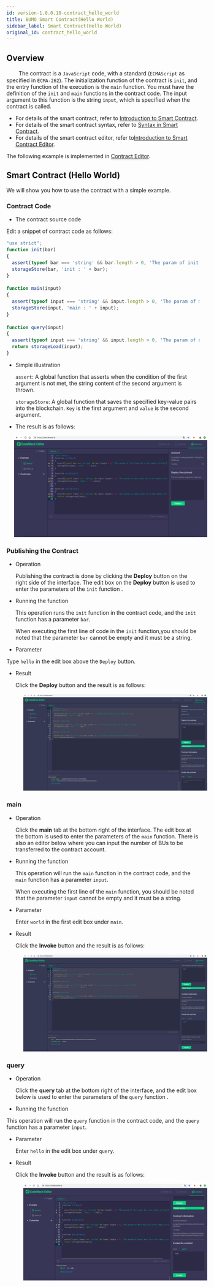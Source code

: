 ```yaml
---
id: version-1.0.0.10-contract_hello_world
title: BUMO Smart Contract(Hello World)
sidebar_label: Smart Contract(Hello World)
original_id: contract_hello_world
---
```


## Overview
　　
The contract is a `JavaScript` code, with a standard (`ECMAScript` as specified in `ECMA-262`). The initialization function of the contract is `init`, and the entry function of the execution is the `main` function. You must have the definition of the `init` and `main` functions in the contract code. The input argument to this function is the string `input`, which is specified when the contract is called.

- For details of the smart contract, refer to [Introduction to Smart Contract](introduction_to_smart_contract).
- For details of the smart contract syntax, refer to [Syntax in Smart Contract](syntax-in-smart-contract).
- For details of the smart contract editor, refer to[Introduction to Smart Contract Editor](introduction_to_smart_contract).

The following example is implemented in [Contract Editor](https://cme.bumo.io).



## Smart Contract (Hello World)

We will show you how to use the contract with a simple example.



### Contract Code

- The contract source code

Edit a snippet of contract code as follows:

```javascript
"use strict";
function init(bar)
{
  assert(typeof bar === 'string' && bar.length > 0, 'The param of init must be a not empty string');
  storageStore(bar, 'init : ' + bar);
}

function main(input)
{
  assert(typeof input === 'string' && input.length > 0, 'The param of main must be a not empty string');
  storageStore(input, 'main : ' + input);
}

function query(input)
{ 
  assert(typeof input === 'string' && input.length > 0, 'The param of query must be a not empty string');
  return storageLoad(input);
}
```

- Simple illustration

  `assert`: A global function that asserts when the condition of the first argument is not met, the string content of the second argument is thrown.

  `storageStore`: A global function that saves the specified key-value pairs into the blockchain. `Key` is the first argument and `value` is the second argument.

- The result is as follows:

<img src="/docs/Assets/contractcodehelloworld.png" style= "margin-left: 20px">



### Publishing the Contract

- Operation

  Publishing the contract is done by clicking the **Deploy** button on the right side of the interface. The edit box on the **Deploy** button is used to enter the parameters of the `init` function .
- Running the function

  This operation runs the `init` function in the contract code, and the `init` function has a parameter `bar`.

  When executing the first line of code in the `init` function,you should be noted that the parameter `bar` cannot be empty and it must be a string.

- Parameter

 Type `hello` in the edit box above the `Deploy` button.

- Result

  Click the **Deploy** button and the result is as follows:

  <img src="/docs/Assets/contractdeploy.png" style= "margin-left: 20px">



### main

- Operation

  Click the **main** tab at the bottom right of the interface. The edit box at the bottom is used to enter the parameters of the `main` function. There is also an editor below where you can input the number of BUs to be transferred to the contract account.

- Running the function
  
  This operation will run the `main` function in the contract code, and the `main` function has a parameter `input`.

  When executing the first line of the `main` function, you should be noted that the parameter `input` cannot be empty and it must be a string.

- Parameter

  Enter `world` in the first edit box under `main`.

- Result

  Click the **Invoke** button and the result is as follows:

  <img src="/docs/Assets/contractmain.png" style= "margin-left: 20px">



### query

- Operation

  Click the **query** tab at the bottom right of the interface, and the edit box below is used to enter the parameters of the `query` function .

- Running the function

 This operation will run the `query` function in the contract code, and the `query` function has a parameter `input`.

- Parameter

  Enter `hello` in the edit box under `query`.

- Result

   Click the **Invoke** button and the result is as follows:

  <img src="/docs/Assets/contractquery.png" style= "margin-left: 20px">